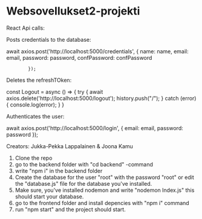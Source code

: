 # Websovellukset2-projekti

React Api calls:

Posts credentials to the database: 

await axios.post('http://localhost:5000/credentials', {
                name: name,
                email: email,
                password: password,
                confPassword: confPassword

            });
Deletes the refreshTOken:

const Logout = async () => {
        try {
            await axios.delete('http://localhost:5000/logout');
            history.push("/");
        } catch (error) {
            console.log(error);
        }
    }

Authenticates the user:

await axios.post('http://localhost:5000/login', {
                email: email,
                password: password
            });

Creators: Jukka-Pekka Lappalainen & Joona Kamu

1. Clone the repo
2. go to the backend folder with "cd backend" -command
3. write "npm i" in the backend folder
4. Create the database for the user "root" with the password "root" or edit the "database.js" file for the database you've installed.
5. Make sure, you've installed nodemon and write "nodemon Index.js" this should start your database.
6. go to the frontend folder and install depencies with "npm i" command
7. run "npm start" and the project should start.
